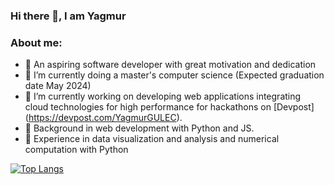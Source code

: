 ### Hi there 👋, I am Yagmur
### About me: 
 - 🌱 An aspiring software developer with great motivation and dedication
 - 🌱 I’m currently doing a master's computer science (Expected graduation date May 2024)
 - 🔭 I’m currently working on developing web applications integrating cloud technologies for high performance for hackathons on [Devpost] (https://devpost.com/YagmurGULEC).
 - 🔭 Background in web development with Python and JS.  
 - 🔭 Experience in data visualization and analysis and numerical computation with Python 

[![Top Langs](https://github-readme-stats.vercel.app/api/top-langs/?username=YagmurGULEC&layout=donut-vertical)](https://github.com/YagmurGULEC/github-readme-stats)
<!--
**YagmurGULEC/YagmurGULEC** is a ✨ _special_ ✨ repository because its `README.md` (this file) appears on your GitHub profile.

Here are some ideas to get you started:

- 🔭 I’m currently working on ...

- 👯 I’m looking to collaborate on ...
- 🤔 I’m looking for help with ...
- 💬 Ask me about ...

- 😄 Pronouns: ...
- ⚡ Fun fact: ...
-->

